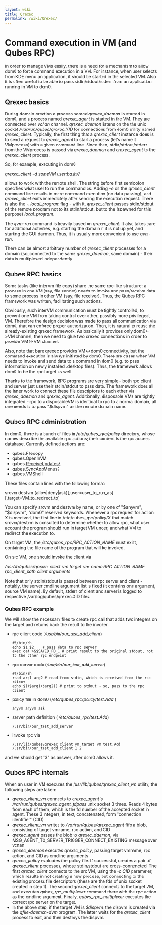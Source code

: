 ```yaml
---
layout: wiki
title: Qrexec
permalink: /wiki/Qrexec/
---
```


Command execution in VM (and Qubes RPC)
=======================================

In order to manage VMs easily, there is a need for a mechanism to allow dom0 to force command execution in a VM. For instance, when user selects from KDE menu an application, it should be started in the selected VM. Also it is often useful to be able to pass stdin/stdout/stderr from an application running in VM to dom0.

Qrexec basics
-------------

During domain creation a process named *qrexec\_daemon* is started in dom0, and a process named *qrexec\_agent* is started in the VM. They are connected over *vchan* channel. *qrexec\_daemon* listens on the the unix socket */var/run/qubes/qrexec.XID* for connections from dom0 utility named *qrexec\_client*. Typically, the first thing that a *qrexec\_client* instance does is to send a request to *qrexec\_agent* to start a process (let's name it VMprocess) with a given command line. Since then, stdin/stdout/stderr from the VMprocess is passed via *qrexec\_daemon* and *qrexec\_agent* to the *qrexec\_client* process.

So, for example, executing in dom0

*qrexec\_client -d someVM user:bash//*

allows to work with the remote shell. The string before first semicolon specifies what user to run the command as. Adding *-e* on the *qrexec\_client* command line results in mere command execution (no data passing), and *qrexec\_client* exits immediately after sending the execution request. There is also the *-l local\_program* flag - with it, *qrexec\_client* passes stdin/stdout of the remote program not to its stdin/stdout, but to the (spawned for this purpose) *local\_program*.

The *qvm-run* command is heavily based on *qrexec\_client*. It also takes care for additional activities, e.g. starting the domain if it is not up yet, and starting the GUI daemon. Thus, it is usually more convenient to use *qvm-run*.

There can be almost arbitrary number of *qrexec\_client* processes for a domain (so, connected to the same *qrexec\_daemon*, same domain) - their data is multiplexed independently.

Qubes RPC basics
----------------

Some tasks (like intervm file copy) share the same rpc-like structure: a process in one VM (say, file sender) needs to invoke and pass/receive data to some process in other VM (say, file receiver). Thus, the Qubes RPC framework was written, facilitating such actions.

Obviously, such interVM communication must be tightly controlled, to prevent one VM from taking control over other, possibly more privileged, VM. Therefore the design decision was made to pass all communication via dom0, that can enforce proper authorization. Then, it is natural to reuse the already-existing qrexec framework. As basically it provides only dom0\<-\>VM channel, then we need to glue two qrexec connections in order to provide VM\<-\>VM channel.

Also, note that bare qrexec provides VM\<-\>dom0 connectivity, but the command execution is always initiated by dom0. There are cases when VM needs to invoke and send data to a command in dom0 (e.g. to pass information on newly installed .desktop files). Thus, the framework allows dom0 to be the rpc target as well.

Thanks to the framework, RPC programs are very simple - both rpc client and server just use their stdin/stdout to pass data. The framework does all the inner work to connect these file descriptors to each other via *qrexec\_daemon* and *qrexec\_agent*. Additionally, disposable VMs are tightly integrated - rpc to a disposableVM is identical to rpc to a normal domain, all one needs is to pass "\$dispvm" as the remote domain name.

Qubes RPC administration
------------------------

In dom0, there is a bunch of files in */etc/qubes\_rpc/policy* directory, whose names describe the available rpc actions; their content is the rpc access database. Currently defined actions are:

-   qubes.Filecopy
-   qubes.OpenInVM
-   qubes.[ReceiveUpdates?](/wiki/ReceiveUpdates)
-   qubes.[SyncAppMenus?](/wiki/SyncAppMenus)
-   qubes.VMShell

These files contain lines with the following format:

srcvm destvm (allow|deny|ask)[,user=user\_to\_run\_as][,target=VM\_to\_redirect\_to]

You can specify srcvm and destvm by name, or by one of "\$anyvm", "\$dispvm", "dom0" reserved keywords. Whenever a rpc request for action X is received, the first line in /etc/qubes\_rpc/policy/X that match srcvm/destvm is consulted to determine whether to allow rpc, what user account the program should run in target VM under, and what VM to redirect the execution to.

On target VM, the */etc/qubes\_rpc/RPC\_ACTION\_NAME* must exist, containing the file name of the program that will be invoked.

On src VM, one should invoke the client via

*/usr/lib/qubes/qrexec\_client\_vm target\_vm\_name RPC\_ACTION\_NAME rpc\_client\_path client arguments*

Note that only stdin/stdout is passed between rpc server and client - notably, the server cmdline argument list is fixed (it contains one argument, source VM name). By default, stderr of client and server is logged to respective /var/log/qubes/qrexec.XID files.

### Qubes RPC example

We will show the necessary files to create rpc call that adds two integers on the target and returns back the result to the invoker.

-   rpc client code (*/usr/bin/our\_test\_add\_client*)

    ``` {.wiki}
    #!/bin/sh
    echo $1 $2    # pass data to rpc server
    exec cat >&$SAVED_FD_1 # print result to the original stdout, not to the other rpc endpoint
    ```

-   rpc server code (*/usr/bin/our\_test\_add\_server*)

    ``` {.wiki}
    #!/bin/sh
    read arg1 arg2 # read from stdin, which is received from the rpc client
    echo $(($arg1+$arg2)) # print to stdout - so, pass to the rpc client
    ```

-   policy file in dom0 (*/etc/qubes\_rpc/policy/test.Add* )

    ``` {.wiki}
    anyvm anyvm ask
    ```

-   server path definition ( */etc/qubes\_rpc/test.Add*)

    ``` {.wiki}
    /usr/bin/our_test_add_server
    ```

-   invoke rpc via

    ``` {.wiki}
    /usr/lib/qubes/qrexec_client_vm target_vm test.Add /usr/bin/our_test_add_client 1 2
    ```

and we should get "3" as answer, after dom0 allows it.

Qubes RPC internals
-------------------

When an user in VM executes the */usr/lib/qubes/qrexec\_client\_vm* utility, the following steps are taken:

-   *qrexec\_client\_vm* connects to *qrexec\_agent's* */var/run/qubes/qrexec\_agent\_fdpass* unix socket 3 times. Reads 4 bytes from each of them, which is the fd number of the accepted socket in agent. These 3 integers, in text, concatenated, form "connection identifier" (CID)
-   *qrexec\_client\_vm* writes to */var/run/qubes/qrexec\_agent* fifo a blob, consisting of target vmname, rpc action, and CID
-   *qrexec\_agent* passes the blob to *qrexec\_daemon*, via MSG\_AGENT\_TO\_SERVER\_TRIGGER\_CONNECT\_EXISTING message over vchan
-   *qrexec\_daemon* executes *qrexec\_policy*, passing target vmname, rpc action, and CID as cmdline arguments
-   *qrexec\_policy* evaluates the policy file. If successful, creates a pair of *qrexec\_client* processes, whose stdin/stdout are cross-connencted. The first *qrexec\_client* connects to the src VM, using the *-c CID* parameter, which results in not creating a new process, but connecting to the existing process file descriptors (these are the fds of unix socket created in step 1). The second *qrexec\_client* connects to the target VM, and executes *qubes\_rpc\_multiplexer* command there with the rpc action as the cmdline argument. Finally, *qubes\_rpc\_multiplexer* executes the correct rpc server on the target.
-   In the above step, if the target VM is *\$dispvm*, the dispvm is created via the *qfile-daemon-dvm* program. The latter waits for the *qrexec\_client* process to exit, and then destroys the dispvm.


